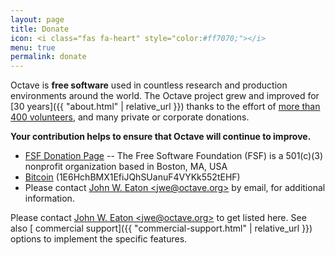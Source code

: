 ```yaml
---
layout: page
title: Donate
icon: <i class="fas fa-heart" style="color:#ff7070;"></i>
menu: true
permalink: donate
---
```


Octave is **free software**
used in countless research and production environments around the world.
The Octave project grew and improved for
[30 years]({{ "about.html" | relative_url }}) thanks to the effort of
[more than 400 volunteers](https://hg.savannah.gnu.org/hgweb/octave/file/tip/doc/interpreter/contributors.in),
and many private or corporate donations.

**Your contribution helps to ensure that Octave will continue to improve.**

- [FSF Donation Page](https://crm.fsf.org/civicrm/contribute/transact?reset=1&id=10)
  -- The Free Software Foundation (FSF) is a 501(c)(3) nonprofit organization based in Boston, MA, USA
- [<i class="fab fa-bitcoin"></i> Bitcoin](bitcoin:1E6HchBMX1EfiJQhSUanuF4VYKk552tEHF)
  (1E6HchBMX1EfiJQhSUanuF4VYKk552tEHF)
- Please contact [John W. Eaton &lt;jwe@octave.org&gt;](mailto:jwe@octave.org)
  by email, for additional information.


<!--
### Sponsors:

&nbsp;
{% include sponsors.md %}
&nbsp;
-->

Please contact [John W. Eaton &lt;jwe@octave.org&gt;](mailto:jwe@octave.org)
to get listed here.
See also
[<i class="fas fa-comment-dollar"></i> commercial support]({{ "commercial-support.html" | relative_url }})
options to implement the specific features.
